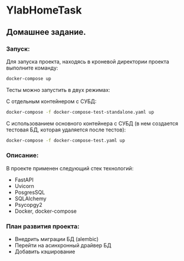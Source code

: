 # YlabHomeTask

## Домашнее задание.

### Запуск:

Для запуска проекта, находясь в кроневой директории проекта выполните команду:
```sh
docker-compose up
```
Тесты можно запустить в двух режимах:

С отдельным контейнером с СУБД:
```sh
docker-compose -f docker-compose-test-standalone.yaml up 
```
С использованием основного контейнера с СУБД (в нем создается тестовая БД, которая удаляется после тестов):
```sh
docker-compose -f docker-compose-test.yaml up 
```

### Описание:

В проекте применен следующий стек технологий:

* FastAPI
* Uvicorn
* PosgresSQL
* SQLAlchemy
* Psycopgy2
* Docker, docker-compose

### План развития проекта:

* Внедрить миграции БД (alembic)
* Перейти на асинхронный драйвер БД
* Добавить кэширование

